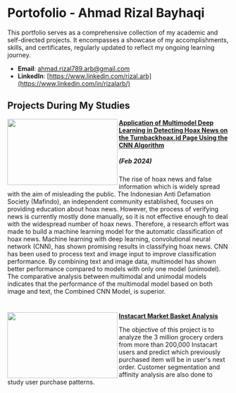 # Portofolio - Ahmad Rizal Bayhaqi
This portfolio serves as a comprehensive collection of my academic and self-directed projects. It encompasses a showcase of my accomplishments, skills, and certificates, regularly updated to reflect my ongoing learning journey.

- **Email**: [ahmad.rizal789.arb@gmail.com](ahmad.rizal789.arb@gmail.com)
- **LinkedIn**: [https://www.linkedin.com/rizal.arb](https://www.linkedin.com/in/rizalarb/)

## Projects During My Studies

<img align="left" width="250" height="150" src="https://github.com/rizalarb/Application-Multimodel-Deep-Learning-Detecting-Hoax-News-Turnbackhoax.id-CNN/blob/master/Fake%20News%20Image.jpg"> **[Application of Multimodel Deep Learning in Detecting Hoax News on the Turnbackhoax.id Page Using the CNN Algorithm](https://github.com/rizalarb/Application-Multimodel-Deep-Learning-Detecting-Hoax-News-Turnbackhoax.id-CNN)**
##### (Feb 2024)

The rise of hoax news and false information which is widely spread with the aim of misleading the public. The Indonesian Anti Defamation Society (Mafindo), an independent community established, focuses on providing education about hoax news. However, the process of verifying news is currently mostly done manually, so it is not effective enough to deal with the widespread number of hoax news. Therefore, a research effort was made to build a machine learning model for the automatic classification of hoax news. Machine learning with deep learning, convolutional neural network (CNN), has shown promising results in classifying hoax news. CNN has been used to process text and image input to improve classification performance. By combining text and image data, multimodel has shown better performance compared to models with only one model (unimodel). The comparative analysis between multimodal and unimodal models indicates that the performance of the multimodal model based on both image and text, the Combined CNN Model, is superior.

#

<img align="left" width="250" height="150" src="https://github.com/archd3sai/Portfolio/blob/master/Images/instacart.jpeg"> **[Instacart Market Basket Analysis](https://github.com/archd3sai/Instacart-Market-Basket-Analysis)**

The objective of this project is to analyze the 3 million grocery orders from more than 200,000 Instacart users and predict which previously purchased item will be in user's next order. Customer segmentation and affinity analysis are also done to study user purchase patterns.
